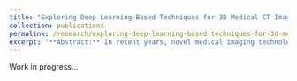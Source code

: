 ```yaml
---
title: "Exploring Deep Learning-Based Techniques for 3D Medical CT Image Segmentation"
collection: publications
permalink: /research/exploring-deep-learning-based-techniques-for-3d-medical-ct-segmentation
excerpt: '**Abstract:** In recent years, novel medical imaging technologies, epitomized by CT imaging, have emerged and been widely used, becoming a significant auxiliary means for clinical diagnosis and treatment. Since the images generated by CT scans are three-dimensional with large data volume, in order to help clinicians locate the lesion area faster and make accurate diagnoses, it is an exigent need for automatic and precise segmentation of key targets within medical images through computer assistance. With the maturation of deep learning technologies and further enhancement of computing power, segmentation methods based on convolutional neural networks have become the mainstream choice in the field of medical image segmentation, due to their potent capacity for context extraction. However, medical CT images often exhibit noise, motion artifacts, and uneven contrast among other issues, which leads to a notable difference from natural images. Some existing segmentation methods designed for natural scenarios often have poor results if directly applied to medical images. Besides, pixel-wise annotation for medical images requires considerable time and manpower costs. It is usually costly to obtain large-scale, high-quality annotated datasets, especially for 3D data. Given the above status quo, 3D medical image segmentation tasks face numerous challenges. This thesis conducts research on exploring deep learning-based techniques for 3D medical CT image segmentation. First, a comprehensive analysis of prevalent 3D medical image segmentation methods is undertaken. Afterwards, replications are carried out on both 3D segmentation models for small-scale datasets (such as nn-UNet and UNETR) and unified 3D segmentation models for large-scale datasets (such as SAMMed3D) respectively, with experiments being performed on three publicly available medical CT image segmentation datasets: the MSD spleen dataset, BTCV dataset, and WORD dataset. Lastly, enhancements for existing 3D medical CT image segmentation methods are proposed.'
---
```




Work in progress...
